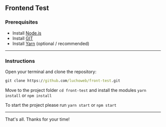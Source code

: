 ## Frontend Test

### Prerequisites

- Install [Node.js](https://nodejs.org)
- Install [GIT](https://git-scm.com/downloads)
- Install [Yarn](https://yarnpkg.com) (optional / recommended)

---

### Instructions

Open your terminal and clone the repository:

```cmd
git clone https://github.com/luchoweb/front-test.git
```

Move to the project folder ```cd front-test```  and install the modules ```yarn install``` or ``` npm install ```

To start the project please run ``` yarn start ``` or ``` npm start ```

---

That's all. Thanks for your time!
